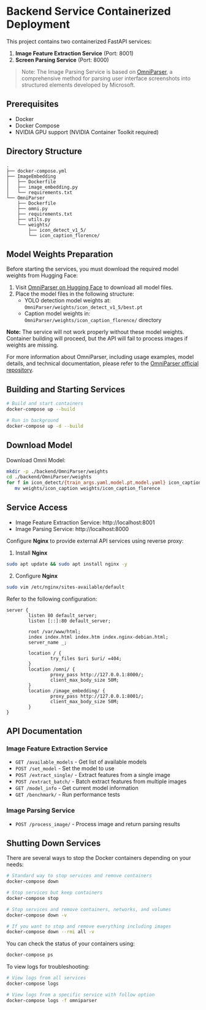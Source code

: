 # Backend Service Containerized Deployment

This project contains two containerized FastAPI services:

1. **Image Feature Extraction Service** (Port: 8001)
2. **Screen Parsing Service** (Port: 8000)

> Note: The Image Parsing Service is based on [OmniParser](https://github.com/microsoft/OmniParser), a comprehensive method for parsing user interface screenshots into structured elements developed by Microsoft.

## Prerequisites

- Docker
- Docker Compose
- NVIDIA GPU support (NVIDIA Container Toolkit required)

## Directory Structure

```
.
├── docker-compose.yml
├── ImageEmbedding
│   ├── Dockerfile
│   ├── image_embedding.py
│   └── requirements.txt
└── OmniParser
    ├── Dockerfile
    ├── omni.py
    ├── requirements.txt
    ├── utils.py
    └── weights/
        ├── icon_detect_v1_5/
        └── icon_caption_florence/
```

## Model Weights Preparation

Before starting the services, you must download the required model weights from Hugging Face:

1. Visit [OmniParser on Hugging Face](https://huggingface.co/microsoft/OmniParser) to download all model files.
2. Place the model files in the following structure:
   - YOLO detection model weights at: `OmniParser/weights/icon_detect_v1_5/best.pt`
   - Caption model weights in: `OmniParser/weights/icon_caption_florence/` directory

**Note:** The service will not work properly without these model weights. Container building will proceed, but the API will fail to process images if weights are missing.

For more information about OmniParser, including usage examples, model details, and technical documentation, please refer to the [OmniParser official repository](https://github.com/microsoft/OmniParser).

## Building and Starting Services

```bash
# Build and start containers
docker-compose up --build

# Run in background
docker-compose up -d --build
```


## Download Model

Download Omni Model:
```bash
mkdir -p ./backend/OmniParser/weights
cd ./backend/OmniParser/weights
for f in icon_detect/{train_args.yaml,model.pt,model.yaml} icon_caption/{config.json,generation_config.json,model.safetensors}; do huggingface-cli download microsoft/OmniParser-v2.0 "$f" --local-dir weights; done
   mv weights/icon_caption weights/icon_caption_florence
```


## Service Access

- Image Feature Extraction Service: http://localhost:8001
- Image Parsing Service: http://localhost:8000


Configure **Nginx** to provide external API services using reverse proxy:

1. Install **Nginx** 
```bash
sudo apt update && sudo apt install nginx -y
```
2. Configure **Nginx**
```bash
sudo vim /etc/nginx/sites-available/default
```
Refer to the following configuration: 
```
server {
        listen 80 default_server;
        listen [::]:80 default_server;

        root /var/www/html;
        index index.html index.htm index.nginx-debian.html;
        server_name _;

        location / {
                try_files $uri $uri/ =404;
        }
        location /omni/ {
                proxy_pass http://127.0.0.1:8000/;
                client_max_body_size 50M;
        }
        location /image_embedding/ {
                proxy_pass http://127.0.0.1:8001/;
                client_max_body_size 50M;
        }
}
```


## API Documentation

### Image Feature Extraction Service

- `GET /available_models` - Get list of available models
- `POST /set_model` - Set the model to use
- `POST /extract_single/` - Extract features from a single image
- `POST /extract_batch/` - Batch extract features from multiple images
- `GET /model_info` - Get current model information
- `GET /benchmark/` - Run performance tests

### Image Parsing Service

- `POST /process_image/` - Process image and return parsing results

## Shutting Down Services

There are several ways to stop the Docker containers depending on your needs:

```bash
# Standard way to stop services and remove containers
docker-compose down

# Stop services but keep containers
docker-compose stop

# Stop services and remove containers, networks, and volumes
docker-compose down -v

# If you want to stop and remove everything including images
docker-compose down --rmi all -v
```

You can check the status of your containers using:

```bash
docker-compose ps
```

To view logs for troubleshooting:

```bash
# View logs from all services
docker-compose logs

# View logs from a specific service with follow option
docker-compose logs -f omniparser
``` 